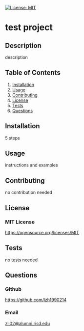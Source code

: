 
  [![License: MIT](https://img.shields.io/badge/License-MIT-yellow.svg)](https://opensource.org/licenses/MIT) 
  # test project
  ## Description
  description
  ## Table of Contents
  1. [Installation](#Installation)
  2. [Usage](#Usage)
  3. [Contributing](#Contributing)
  4. [License](#License)
  5. [Tests](#Tests)
  6. [Questions](#Questions)
  ## Installation <a id="Installation"></a>
  5 steps
  ## Usage <a id="Usage"></a>
  instructions and examples
  ## Contributing <a id="Contributing"></a>
  no contribution needed
  ## License <a id="License"></a>
  ### MIT License
  https://opensource.org/licenses/MIT
  ## Tests <a id="Tests"></a>
  no tests needed
  ## Questions <a id="Questions"></a>
  ### Github
  https://github.com/lzh1990214
  ### Email
  zli02@alumni.risd.edu
